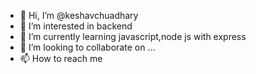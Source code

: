 - 👋 Hi, I’m @keshavchuadhary
- 👀 I’m interested in backend
- 🌱 I’m currently learning javascript,node js with express
- 💞️ I’m looking to collaborate on ...
- 📫 How to reach me 

<!---
keshavchuadhary/keshavchuadhary is a ✨ special ✨ repository because its `README.md` (this file) appears on your GitHub profile.
You can click the Preview link to take a look at your changes.
--->

